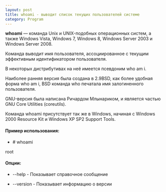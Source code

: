 ```yaml
---
layout: post
title: whoami - выводит список текущих пользователей системе
category: Program
---
```


**whoami** — команда Unix и UNIX-подобных операционных систем, а также Windows Vista, Windows 7, Windows 8, Windows Server 2003 и Windows Server 2008. 

Команда выводит имя пользователя, ассоциированное с текущим эффективным идентификатором пользователя. 

В некоторых дистрибутивах на неё имеется псевдоним who am i.

Наиболее ранняя версия была создана в 2.9BSD, как более удобная форма who am i, BSD команда who печатала имя залогиненного пользователя. 

GNU-версия была написана Ричардом Млынариком, и является частью GNU Core Utilities (coreutils). 

Команда whoami присутствует так же в Windows, начиная с Windows 2000 Resource Kit и Windows XP SP2 Support Tools. 

#### Пример использования:

- \# whoami

root

#### Опции:

- --help - Показывает справочное сообщение
    
- --version - Показывает информацию о версии
     


